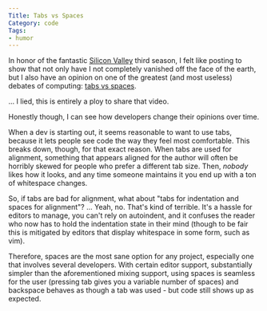 ```yaml
---
Title: Tabs vs Spaces
Category: code
Tags:
- humor
---
```


In honor of the fantastic [Silicon Valley][] third season, I felt like posting to show that not only have I not completely vanished off the face of the earth, but I also have an opinion on one of the greatest (and most useless) debates of computing: [tabs vs spaces][].

... I lied, this is entirely a ploy to share that video.

Honestly though, I can see how developers change their opinions over time.

When a dev is starting out, it seems reasonable to want to use tabs, because it lets people see code the way they feel most comfortable.
This breaks down, though, for that exact reason.
When tabs are used for alignment, something that appears aligned for the author will often be horribly skewed for people who prefer a different tab size.
Then, *nobody* likes how it looks, and any time someone maintains it you end up with a ton of whitespace changes.

So, if tabs are bad for alignment, what about "tabs for indentation and spaces for alignment"?
... Yeah, no. That's kind of terrible. It's a hassle for editors to manage, you can't rely on autoindent, and it confuses the reader who now has to hold the indentation state in their mind (though to be fair this is mitigated by editors that display whitespace in some form, such as vim).

Therefore, spaces are the most sane option for any project, especially one that involves several developers.
With certain editor support, substantially simpler than the aforementioned mixing support, using spaces is seamless for the user (pressing tab gives you a variable number of spaces) and backspace behaves as though a tab was used - but code still shows up as expected.

[Silicon Valley]: http://www.hbo.com/silicon-valley
[tabs vs spaces]: https://youtu.be/SsoOG6ZeyUI
